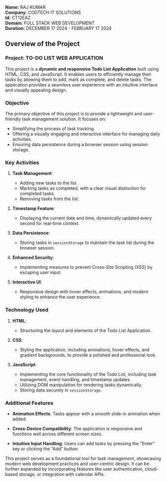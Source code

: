 **Name:** RAJ KUMAR  
**Company**: CODTECH IT SOLUTIONS  
**Id:** CT12EAZ  
**Domain:** FULL STACK WEB DEVELOPMENT  
**Duration:** DECEMBER 17 2024 - FEBRUARY 17 2024  


## Overview of the Project
### Project: TO-DO LIST WEB APPLICATION

This project is a **dynamic and responsive Todo List Application** built using HTML, CSS, and JavaScript. It enables users to efficiently manage their tasks by allowing them to add, mark as complete, and delete tasks. The application provides a seamless user experience with an intuitive interface and visually appealing design.

### Objective

The primary objective of this project is to provide a lightweight and user-friendly task management solution. It focuses on:
- Simplifying the process of task tracking.
- Offering a visually engaging and interactive interface for managing daily activities.
- Ensuring data persistence during a browser session using session storage.




### Key Activities

1. **Task Management**:
   - Adding new tasks to the list.
   - Marking tasks as completed, with a clear visual distinction for completed tasks.
   - Removing tasks from the list.

2. **Timestamp Feature**:
   - Displaying the current date and time, dynamically updated every second for real-time context.

3. **Data Persistence**:
   - Storing tasks in `sessionStorage` to maintain the task list during the browser session.

4. **Enhanced Security**:
   - Implementing measures to prevent Cross-Site Scripting (XSS) by escaping user input.

5. **Interactive UI**:
   - Responsive design with hover effects, animations, and modern styling to enhance the user experience.



### Technology Used

1. **HTML**:
   - Structuring the layout and elements of the Todo List Application.

2. **CSS**:
   - Styling the application, including animations, hover effects, and gradient backgrounds, to provide a polished and professional look.

3. **JavaScript**:
   - Implementing the core functionality of the Todo List, including task management, event handling, and timestamp updates.
   - Utilizing DOM manipulation for rendering tasks dynamically.
   - Storing data securely in `sessionStorage`.



### Additional Features

- **Animation Effects**:
   Tasks appear with a smooth slide-in animation when added.

- **Cross-Device Compatibility**:
   The application is responsive and functions well across different screen sizes.

- **Intuitive Input Handling**:
   Users can add tasks by pressing the "Enter" key or clicking the "Add" button.

This project serves as a foundational tool for task management, showcasing modern web development practices and user-centric design. It can be further expanded by incorporating features like user authentication, cloud-based storage, or integration with calendar APIs.
